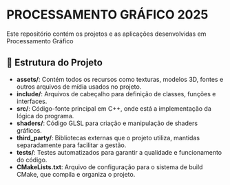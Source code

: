 # PROCESSAMENTO GRÁFICO 2025
Este repositório contém os projetos e as aplicações desenvolvidas em Processamento Gráfico

## 📁 Estrutura do Projeto
- **assets/**: Contém todos os recursos como texturas, modelos 3D, fontes e outros arquivos de mídia usados no projeto.
- **include/**: Arquivos de cabeçalho para definição de classes, funções e interfaces.
- **src/**: Código-fonte principal em C++, onde está a implementação da lógica do programa.
- **shaders/**: Código GLSL para criação e manipulação de shaders gráficos.
- **third_party/**: Bibliotecas externas que o projeto utiliza, mantidas separadamente para facilitar a gestão.
- **tests/**: Testes automatizados para garantir a qualidade e funcionamento do código.
- **CMakeLists.txt**: Arquivo de configuração para o sistema de build CMake, que compila e organiza o projeto.
